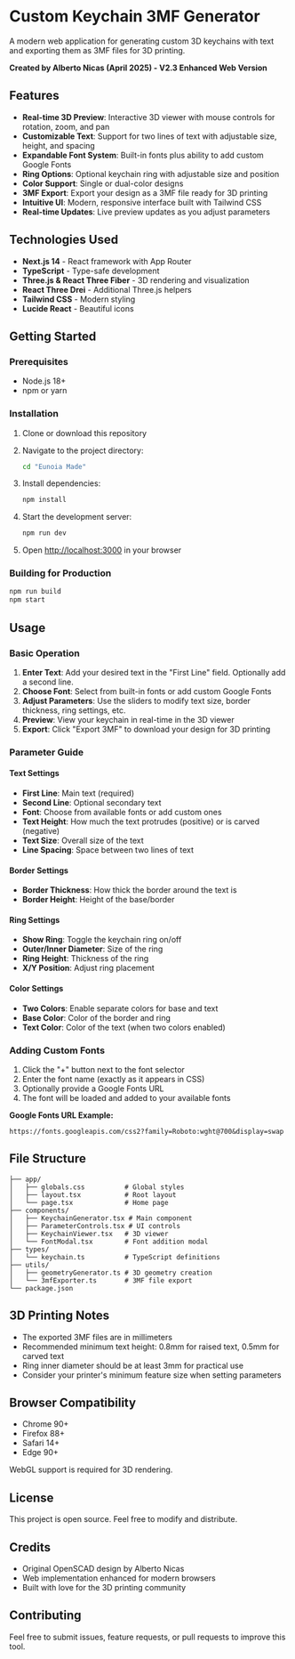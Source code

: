 # Custom Keychain 3MF Generator

A modern web application for generating custom 3D keychains with text and exporting them as 3MF files for 3D printing.

**Created by Alberto Nicas (April 2025) - V2.3 Enhanced Web Version**

## Features

- **Real-time 3D Preview**: Interactive 3D viewer with mouse controls for rotation, zoom, and pan
- **Customizable Text**: Support for two lines of text with adjustable size, height, and spacing
- **Expandable Font System**: Built-in fonts plus ability to add custom Google Fonts
- **Ring Options**: Optional keychain ring with adjustable size and position
- **Color Support**: Single or dual-color designs
- **3MF Export**: Export your design as a 3MF file ready for 3D printing
- **Intuitive UI**: Modern, responsive interface built with Tailwind CSS
- **Real-time Updates**: Live preview updates as you adjust parameters

## Technologies Used

- **Next.js 14** - React framework with App Router
- **TypeScript** - Type-safe development
- **Three.js & React Three Fiber** - 3D rendering and visualization
- **React Three Drei** - Additional Three.js helpers
- **Tailwind CSS** - Modern styling
- **Lucide React** - Beautiful icons

## Getting Started

### Prerequisites

- Node.js 18+ 
- npm or yarn

### Installation

1. Clone or download this repository
2. Navigate to the project directory:
   ```bash
   cd "Eunoia Made"
   ```

3. Install dependencies:
   ```bash
   npm install
   ```

4. Start the development server:
   ```bash
   npm run dev
   ```

5. Open [http://localhost:3000](http://localhost:3000) in your browser

### Building for Production

```bash
npm run build
npm start
```

## Usage

### Basic Operation

1. **Enter Text**: Add your desired text in the "First Line" field. Optionally add a second line.
2. **Choose Font**: Select from built-in fonts or add custom Google Fonts
3. **Adjust Parameters**: Use the sliders to modify text size, border thickness, ring settings, etc.
4. **Preview**: View your keychain in real-time in the 3D viewer
5. **Export**: Click "Export 3MF" to download your design for 3D printing

### Parameter Guide

#### Text Settings
- **First Line**: Main text (required)
- **Second Line**: Optional secondary text
- **Font**: Choose from available fonts or add custom ones
- **Text Height**: How much the text protrudes (positive) or is carved (negative)
- **Text Size**: Overall size of the text
- **Line Spacing**: Space between two lines of text

#### Border Settings
- **Border Thickness**: How thick the border around the text is
- **Border Height**: Height of the base/border

#### Ring Settings
- **Show Ring**: Toggle the keychain ring on/off
- **Outer/Inner Diameter**: Size of the ring
- **Ring Height**: Thickness of the ring
- **X/Y Position**: Adjust ring placement

#### Color Settings
- **Two Colors**: Enable separate colors for base and text
- **Base Color**: Color of the border and ring
- **Text Color**: Color of the text (when two colors enabled)

### Adding Custom Fonts

1. Click the "+" button next to the font selector
2. Enter the font name (exactly as it appears in CSS)
3. Optionally provide a Google Fonts URL
4. The font will be loaded and added to your available fonts

**Google Fonts URL Example:**
```
https://fonts.googleapis.com/css2?family=Roboto:wght@700&display=swap
```

## File Structure

```
├── app/
│   ├── globals.css          # Global styles
│   ├── layout.tsx           # Root layout
│   └── page.tsx             # Home page
├── components/
│   ├── KeychainGenerator.tsx # Main component
│   ├── ParameterControls.tsx # UI controls
│   ├── KeychainViewer.tsx   # 3D viewer
│   └── FontModal.tsx        # Font addition modal
├── types/
│   └── keychain.ts          # TypeScript definitions
├── utils/
│   ├── geometryGenerator.ts # 3D geometry creation
│   └── 3mfExporter.ts       # 3MF file export
└── package.json
```

## 3D Printing Notes

- The exported 3MF files are in millimeters
- Recommended minimum text height: 0.8mm for raised text, 0.5mm for carved text
- Ring inner diameter should be at least 3mm for practical use
- Consider your printer's minimum feature size when setting parameters

## Browser Compatibility

- Chrome 90+
- Firefox 88+
- Safari 14+
- Edge 90+

WebGL support is required for 3D rendering.

## License

This project is open source. Feel free to modify and distribute.

## Credits

- Original OpenSCAD design by Alberto Nicas
- Web implementation enhanced for modern browsers
- Built with love for the 3D printing community

## Contributing

Feel free to submit issues, feature requests, or pull requests to improve this tool.
